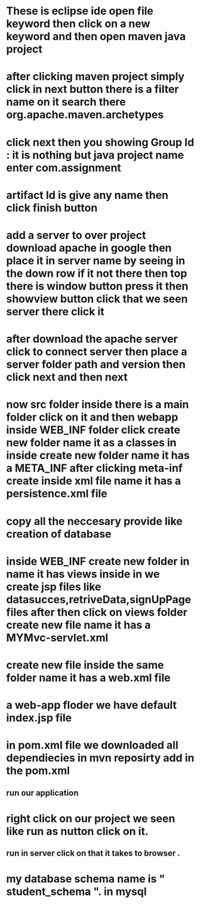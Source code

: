 # These is eclipse ide open file keyword  then click on a new keyword and then open maven java project 
# after clicking maven project simply click in next button there is a filter name on it  search there  org.apache.maven.archetypes 
# click next then you showing Group Id : it is nothing but java project name enter com.assignment
# artifact Id is give any name then click finish button 
# add a server to over project download apache in google then place it in server name by seeing in the down row if it not there then top there is window button press it then showview button click that we seen server there click it
# after download the apache server click to connect server then place a server folder path and version then click next and then next 
# now src folder inside there is a main folder click on it and then  webapp inside  WEB_INF folder click create new folder name it as a classes in inside create new folder name it has a META_INF after clicking meta-inf create inside  xml file name it has a persistence.xml file 
# copy all the neccesary provide like creation of database 
# inside  WEB_INF  create new folder in name it has views inside in we create jsp files like datasucces,retriveData,signUpPage files after then  click on views folder create new file name it has a MYMvc-servlet.xml
# create new file inside the same folder name it has a web.xml file 
# a web-app floder we have default index.jsp file
# in pom.xml file we downloaded all dependiecies in mvn reposirty add in the pom.xml

## run our application 
# right click on our project we seen like run as nutton click on it.
##  run in server click on that it takes to browser .

# my database schema name is " student_schema ". in mysql

